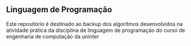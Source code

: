 ## Linguagem de Programação

Este repositório é destinado ao backup dos algoritmos desenvolvidos na atividade prática da disciplina de linguagem de programação do curso de engenharia de computação da uninter
